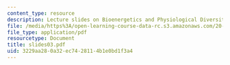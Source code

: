 ```yaml
---
content_type: resource
description: Lecture slides on Bioenergetics and Physiological Diversity.
file: /media/https%3A/open-learning-course-data-rc.s3.amazonaws.com/20-106j-systems-microbiology-fall-2006/3229aa280a32ec7428114b1e0bd1f3a4_slides03.pdf
file_type: application/pdf
resourcetype: Document
title: slides03.pdf
uid: 3229aa28-0a32-ec74-2811-4b1e0bd1f3a4
---
```

